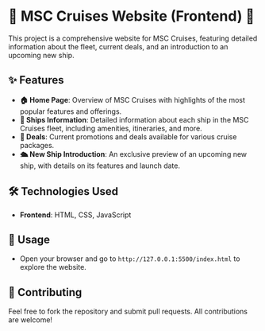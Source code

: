 # 🌊 MSC Cruises Website (Frontend) 🌟

This project is a comprehensive website for MSC Cruises, featuring detailed information about the fleet, current deals, and an introduction to an upcoming new ship.

## ✨ Features

- **🏠 Home Page**: Overview of MSC Cruises with highlights of the most popular features and offerings.
- **🚢 Ships Information**: Detailed information about each ship in the MSC Cruises fleet, including amenities, itineraries, and more.
- **💸 Deals**: Current promotions and deals available for various cruise packages.
- **🛳️ New Ship Introduction**: An exclusive preview of an upcoming new ship, with details on its features and launch date.

## 🛠️ Technologies Used

- **Frontend**: HTML, CSS, JavaScript

## 🚀 Usage

- Open your browser and go to `http://127.0.0.1:5500/index.html` to explore the website.

## 🤝 Contributing

Feel free to fork the repository and submit pull requests. All contributions are welcome!
